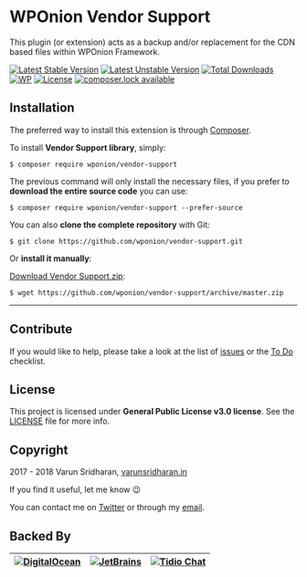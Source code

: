 # WPOnion Vendor Support
This plugin (or extension) acts as a backup and/or replacement for the CDN based files within WPOnion Framework.

[![Latest Stable Version][latest-stable-version-img]][latest-stable-version-link]
[![Latest Unstable Version][latest-Unstable-version-img]][latest-Unstable-version-link]
[![Total Downloads][total-downloads-img]][total-downloads-link]
[![WP][wpcs-img]][wpcs-link]
[![License][license-img]][license-link]
[![composer.lock available][composerlock-img]][composerlock-link]

## Installation
The preferred way to install this extension is through [Composer][composer].

To install **Vendor Support library**, simply:

    $ composer require wponion/vendor-support

The previous command will only install the necessary files, if you prefer to **download the entire source code** you can use:

    $ composer require wponion/vendor-support --prefer-source

You can also **clone the complete repository** with Git:

    $ git clone https://github.com/wponion/vendor-support.git

Or **install it manually**:

[Download Vendor Support.zip][downloadzip]:

    $ wget https://github.com/wponion/vendor-support/archive/master.zip

---

## Contribute
If you would like to help, please take a look at the list of
[issues][issues] or the [To Do](#-todo) checklist.

## License
This project is licensed under **General Public License v3.0 license**. See the [LICENSE](LICENSE) file for more info.

## Copyright
2017 - 2018 Varun Sridharan, [varunsridharan.in][website]

If you find it useful, let me know :wink:

You can contact me on [Twitter][twitter] or through my [email][email].

## Backed By
| [![DigitalOcean][do-image]][do-ref] | [![JetBrains][jb-image]][jb-ref] |  [![Tidio Chat][tidio-image]][tidio-ref] |
| --- | --- | --- |

[twitter]: https://twitter.com/varunsridharan2
[email]: mailto:varunsridharan23@gmail.com
[website]: https://varunsridharan.in
[issues]: issues/
[composer]: http://getcomposer.org/download/
[downloadzip]:https://github.com/wponion/vendor-support/archive/master.zip

[do-image]: https://vsp.ams3.cdn.digitaloceanspaces.com/cdn/DO_Logo_Horizontal_Blue-small.png
[jb-image]: https://vsp.ams3.cdn.digitaloceanspaces.com/cdn/phpstorm-small.png?v3
[tidio-image]: https://vsp.ams3.cdn.digitaloceanspaces.com/cdn/tidiochat-small.png
[do-ref]: https://s.svarun.in/Ef
[jb-ref]: https://www.jetbrains.com
[tidio-ref]: https://tidiochat.com

[latest-stable-version-img]: https://poser.pugx.org/wponion/vendor-support/version
[latest-Unstable-version-img]: https://poser.pugx.org/wponion/vendor-support/v/unstable
[total-downloads-img]: https://poser.pugx.org/wponion/vendor-support/downloads
[Latest-Unstable-version-img]: https://poser.pugx.org/wponion/vendor-support/v/unstable
[wpcs-img]: https://img.shields.io/badge/WordPress-Standar-1abc9c.svg
[license-img]: https://poser.pugx.org/wponion/vendor-support/license
[composerlock-img]: https://poser.pugx.org/wponion/vendor-support/composerlock

[latest-stable-version-link]: https://packagist.org/packages/wponion/vendor-support
[latest-Unstable-version-link]: https://packagist.org/packages/wponion/vendor-support
[total-downloads-link]: https://packagist.org/packages/wponion/vendor-support
[Latest-Unstable-Version-link]: https://packagist.org/packages/wponion/vendor-support
[wpcs-link]: https://github.com/WordPress-Coding-Standards/WordPress-Coding-Standards/
[license-link]: https://packagist.org/packages/wponion/vendor-support
[composerlock-link]: https://packagist.org/packages/wponion/vendor-support
